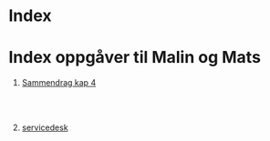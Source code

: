 # Index

<!-- kommentar: først standard intro -->
<!DOCTYPE html>
<html>
<head>
	<title>Oversikt IT1 </title>
	<!-- UTF-8 gjør at vi kan bruke æ, ø og å  -->
	<meta charset="UTF-8">
	
</head>
<body>
	<h1>Index oppgåver til Malin og Mats</h1>
	<!-- Alternativ til oppsett av oppgåver -->
	<ol>
		<li> <a href="https://14gruppe14.github.io/sammendragkap4/" target="_blank"> Sammendrag kap 4 </a> </li>
		<p>&nbsp;</p>​
		<li> <a href="https://14gruppe14.github.io/servicedesk/" target="_blank"> servicedesk </a> </li>
		<p>&nbsp;</p>​
		
		
 </ol>

</body>

</html> 
